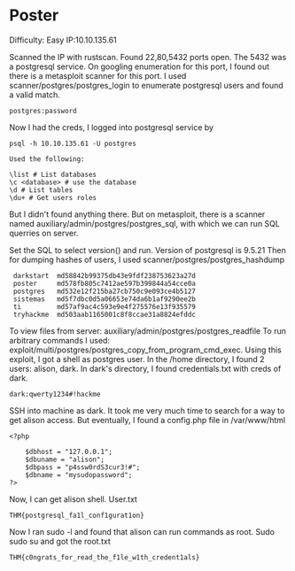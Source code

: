 # Poster
Difficulty: Easy IP:10.10.135.61

Scanned the IP with rustscan. Found 22,80,5432 ports open.
The 5432 was a postgresql service.
On googling enumeration for this port, I found out there is a metasploit scanner for this port.
I used scanner/postgres/postgres_login to enumerate postgresql users and found a valid match.

```
postgres:password
```

Now I had the creds, I logged into postgresql service by
```
psql -h 10.10.135.61 -U postgres

Used the following:

\list # List databases
\c <database> # use the database
\d # List tables
\du+ # Get users roles
```
But I didn't found anything there.
But on metasploit, there is a scanner named auxiliary/admin/postgres/postgres_sql, with which we can run SQL querries on server.

Set the SQL to select version() and run. Version of postgresql is 9.5.21
Then for dumping hashes of users, I used scanner/postgres/postgres_hashdump

```
 darkstart  md58842b99375db43e9fdf238753623a27d
 poster     md578fb805c7412ae597b399844a54cce0a
 postgres   md532e12f215ba27cb750c9e093ce4b5127
 sistemas   md5f7dbc0d5a06653e74da6b1af9290ee2b
 ti         md57af9ac4c593e9e4f275576e13f935579
 tryhackme  md503aab1165001c8f8ccae31a8824efddc
```
To view files from server: auxiliary/admin/postgres/postgres_readfile
To run arbitrary commands I used: exploit/multi/postgres/postgres_copy_from_program_cmd_exec.
Using this exploit, I got a shell as postgres user.
In the /home directory, I found 2 users: alison, dark.
In dark's directory, I found credentials.txt with creds of dark.

```
dark:qwerty1234#!hackme
```
SSH into machine as dark.
It took me very much time to search for a way to get alison access. But eventually, I found a config.php file in /var/www/html

```
<?php 
	
	$dbhost = "127.0.0.1";
	$dbuname = "alison";
	$dbpass = "p4ssw0rdS3cur3!#";
	$dbname = "mysudopassword";
?>
```

Now, I can get alison shell.
User.txt
```
THM{postgresql_fa1l_conf1gurat1on}
```

Now I ran sudo -l and found that alison can run commands as root.
Sudo sudo su and got the root.txt

```
THM{c0ngrats_for_read_the_f1le_w1th_credent1als}
```
